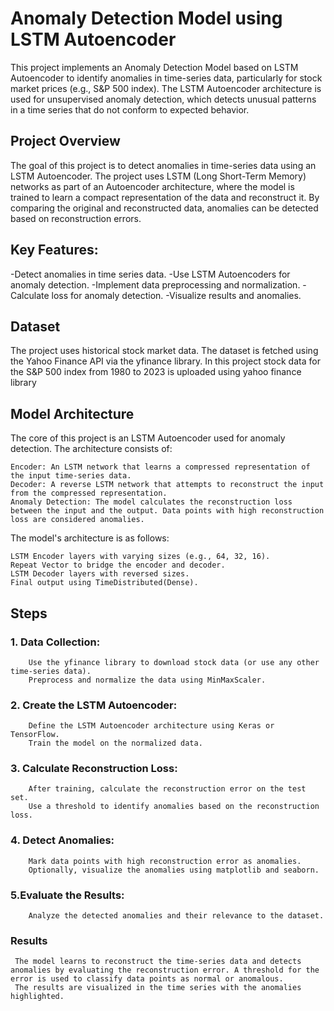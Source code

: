 # Anomaly Detection Model using LSTM Autoencoder

This project implements an Anomaly Detection Model based on LSTM Autoencoder to identify anomalies in time-series data, particularly for stock market prices (e.g., S&P 500 index). The LSTM Autoencoder architecture is used for unsupervised anomaly detection, which detects unusual patterns in a time series that do not conform to expected behavior.

## Project Overview

The goal of this project is to detect anomalies in time-series data using an LSTM Autoencoder. The project uses LSTM (Long Short-Term Memory) networks as part of an Autoencoder architecture, where the model is trained to learn a compact representation of the data and reconstruct it. By comparing the original and reconstructed data, anomalies can be detected based on reconstruction errors.

## Key Features:

  -Detect anomalies in time series data.
  -Use LSTM Autoencoders for anomaly detection.
  -Implement data preprocessing and normalization.
  -Calculate loss for anomaly detection.
  -Visualize results and anomalies.

## Dataset

The project uses historical stock market data. The dataset is fetched using the Yahoo Finance API via the yfinance library. In this project stock data for the S&P 500 index from 1980 to 2023 is uploaded using yahoo finance library


## Model Architecture

The core of this project is an LSTM Autoencoder used for anomaly detection. The architecture consists of:

    Encoder: An LSTM network that learns a compressed representation of the input time-series data.
    Decoder: A reverse LSTM network that attempts to reconstruct the input from the compressed representation.
    Anomaly Detection: The model calculates the reconstruction loss between the input and the output. Data points with high reconstruction loss are considered anomalies.

The model's architecture is as follows:

    LSTM Encoder layers with varying sizes (e.g., 64, 32, 16).
    Repeat Vector to bridge the encoder and decoder.
    LSTM Decoder layers with reversed sizes.
    Final output using TimeDistributed(Dense).

## Steps
### 1. Data Collection:
        Use the yfinance library to download stock data (or use any other time-series data).
        Preprocess and normalize the data using MinMaxScaler.

### 2. Create the LSTM Autoencoder:
        Define the LSTM Autoencoder architecture using Keras or TensorFlow.
        Train the model on the normalized data.

### 3. Calculate Reconstruction Loss:
        After training, calculate the reconstruction error on the test set.
        Use a threshold to identify anomalies based on the reconstruction loss.

### 4. Detect Anomalies:
        Mark data points with high reconstruction error as anomalies.
        Optionally, visualize the anomalies using matplotlib and seaborn.

### 5.Evaluate the Results:
        Analyze the detected anomalies and their relevance to the dataset.

### Results

     The model learns to reconstruct the time-series data and detects anomalies by evaluating the reconstruction error. A threshold for the error is used to classify data points as normal or anomalous.
     The results are visualized in the time series with the anomalies highlighted.

